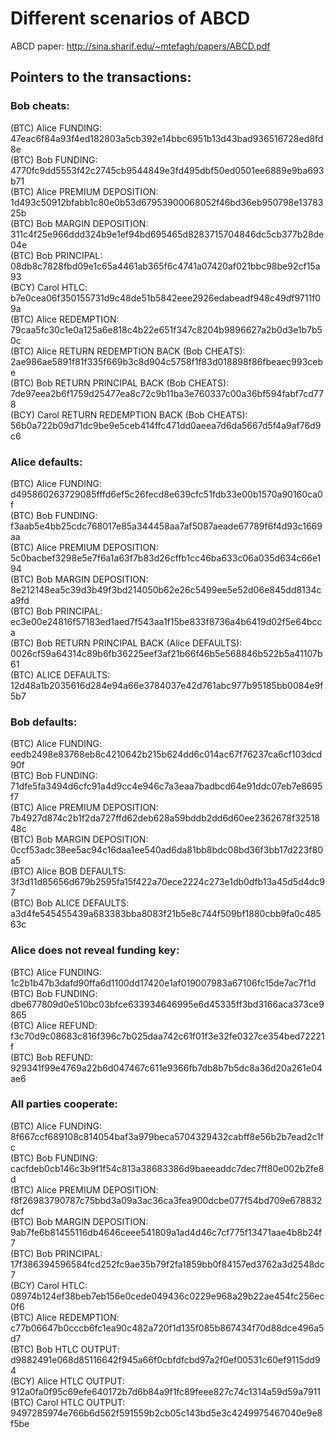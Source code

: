 # Different scenarios of ABCD
ABCD paper: <http://sina.sharif.edu/~mtefagh/papers/ABCD.pdf>
## Pointers to the transactions:
### Bob cheats:

(BTC) Alice FUNDING: 47eac6f84a93f4ed182803a5cb392e14bbc6951b13d43bad936516728ed8fd8e <br />
(BTC) Bob FUNDING: 4770fc9dd5553f42c2745cb9544849e3fd495dbf50ed0501ee6889e9ba693b71 <br />
(BTC) Alice PREMIUM DEPOSITION: 1d493c50912bfabb1c80e0b53d67953900068052f46bd36eb950798e1378325b <br />
(BTC) Bob MARGIN DEPOSITION: 311c4f25e966ddd324b9e1ef94bd695465d8283715704846dc5cb377b28de04e <br />
(BTC) Bob PRINCIPAL: 08db8c7828fbd09e1c65a4461ab365f6c4741a07420af021bbc98be92cf15a93 <br />
(BCY) Carol HTLC: b7e0cea06f350155731d9c48de51b5842eee2926edabeadf948c49df9711f09a <br />
(BTC) Alice REDEMPTION: 79caa5fc30c1e0a125a6e818c4b22e651f347c8204b9896627a2b0d3e1b7b50c <br />
(BTC) Alice RETURN REDEMPTION BACK (Bob CHEATS): 2ae986ae5891f81f335f669b3c8d904c5758f1f83d018898f86fbeaec993cebe <br />
(BTC) Bob RETURN PRINCIPAL BACK (Bob CHEATS): 7de97eea2b6f1759d25477ea8c72c9b11ba3e760337c00a36bf594fabf7cd778 <br />
(BCY) Carol RETURN REDEMPTION BACK (Bob CHEATS): 56b0a722b09d71dc9be9e5ceb414ffc471dd0aeea7d6da5667d5f4a9af76d9c6 <br />

### Alice defaults:

(BTC) Alice FUNDING: d495860263729085fffd6ef5c26fecd8e639cfc51fdb33e00b1570a90160ca0f <br />
(BTC) Bob FUNDING: f3aab5e4bb25cdc768017e85a344458aa7af5087aeade67789f6f4d93c1669aa <br />
(BTC) Alice PREMIUM DEPOSITION: 5c0bacbef3298e5e7f6a1a63f7b83d26cffb1cc46ba633c06a035d634c66e194 <br />
(BTC) Bob MARGIN DEPOSITION: 8e212148ea5c39d3b49f3bd214050b62e26c5499ee5e52d06e845dd8134ca9fd <br />
(BTC) Bob PRINCIPAL: ec3e00e24816f57183ed1aed7f543aa1f15be833f8736a4b6419d02f5e64bcca <br />
(BTC) Bob RETURN PRINCIPAL BACK (Alice DEFAULTS): 0026cf59a64314c89b6fb36225eef3af21b66f46b5e568846b522b5a41107b61 <br />
(BTC) ALICE DEFAULTS: 12d48a1b2035616d284e94a66e3784037e42d761abc977b95185bb0084e9f5b7 <br />

### Bob defaults:

(BTC) Alice FUNDING: eedb2498e83768eb8c4210642b215b624dd6c014ac67f76237ca6cf103dcd90f <br />
(BTC) Bob FUNDING: 71dfe5fa3494d6cfc91a4d9cc4e946c7a3eaa7badbcd64e91ddc07eb7e8695f7 <br />
(BTC) Alice PREMIUM DEPOSITION: 7b4927d874c2b1f2da727ffd62deb628a59bddb2dd6d60ee2362678f3251848c <br />
(BTC) Bob MARGIN DEPOSITION: 0ccf53adc38ee5ac94c16daa1ee540ad6da81bb8bdc08bd36f3bb17d223f80a5 <br />
(BTC) Alice BOB DEFAULTS: 3f3d11d85656d679b2595fa15f422a70ece2224c273e1db0dfb13a45d5d4dc97 <br />
(BTC) Bob ALICE DEFAULTS: a3d4fe545455439a683383bba8083f21b5e8c744f509bf1880cbb9fa0c48563c <br />

### Alice does not reveal funding key:

(BTC) Alice FUNDING: 1c2b1b47b3dafd90ffa6d1100dd17420e1af019007983a67106fc15de7ac7f1d <br />
(BTC) Bob FUNDING: dbe677809d0e510bc03bfce633934646995e6d45335ff3bd3166aca373ce9865 <br />
(BTC) Alice REFUND: f3c70d9c08683c816f396c7b025daa742c61f01f3e32fe0327ce354bed72221f <br />
(BTC) Bob REFUND: 929341f99e4769a22b6d047467c611e9366fb7db8b7b5dc8a36d20a261e04ae6 <br />

### All parties cooperate:

(BTC) Alice FUNDING: 8f667ccf689108c814054baf3a979beca5704329432cabff8e56b2b7ead2c1fc <br />
(BTC) Bob FUNDING: cacfdeb0cb146c3b9f1f54c813a38683386d9baeeaddc7dec7ff80e002b2fe8d <br />
(BTC) Alice PREMIUM DEPOSITION: f8f26983790787c75bbd3a09a3ac36ca3fea900dcbe077f54bd709e678832dcf <br />
(BTC) Bob MARGIN DEPOSITION: 9ab7fe6b81455116db4646ceee541809a1ad4d46c7cf775f13471aae4b8b24f7 <br />
(BTC) Bob PRINCIPAL: 17f386394596584fcd252fc9ae35b79f2fa1859bb0f84157ed3762a3d2548dc7 <br />
(BCY) Carol HTLC: 08974b124ef38beb7eb156e0cede049436c0229e968a29b22ae454fc256ec0f6 <br />
(BTC) Alice REDEMPTION: c77b06647b0cccb6fc1ea90c482a720f1d135f085b867434f70d88dce496a5d7 <br />
(BTC) Bob HTLC OUTPUT: d9882491e068d85116642f945a66f0cbfdfcbd97a2f0ef00531c60ef9115dd94 <br />
(BCY) Alice HTLC OUTPUT: 912a0fa0f95c69efe640172b7d6b84a9f1fc89feee827c74c1314a59d59a7911 <br />
(BTC) Carol HTLC OUTPUT: 9497285974e766b6d562f591559b2cb05c143bd5e3c4249975467040e9e8f5be <br />
